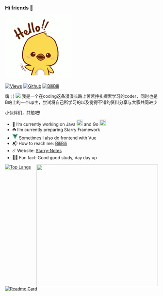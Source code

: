 ### Hi friends 👋

![](hello.gif)

<!--
**CodePrometheus/CodePrometheus** is a ✨ _special_ ✨ repository because its `README.md` (this file) appears on your GitHub profile.
Here are some ideas to get you started:
-->
[![Views](https://komarev.com/ghpvc/?username=CodePrometheus&label=Profile%20views&color=0e75b6&style=flat)](https://github.com/CodePrometheus)
[![Github](https://img.shields.io/badge/dynamic/json?color=orange&label=GitHub&query=%24.data.totalSubs&suffix=%20followers&url=https%3A%2F%2Fapi.spencerwoo.com%2Fsubstats%2F%3Fsource%3Dgithub%26queryKey%3DCodePrometheus)](https://github.com/CodePrometheus)
[![BiliBili](https://img.shields.io/badge/dynamic/json?color=ff69b4&label=BiliBili&query=%24.data.totalSubs&suffix=%20followers&url=https%3A%2F%2Fapi.spencerwoo.com%2Fsubstats%2F%3Fsource%3Dbilibili%26queryKey%3D342251858)](https://space.bilibili.com/342251858)

嗨 ; )  <img src="https://pic.funnygifsbox.com/uploads/2019/06/funnygifsbox.com-2019-06-28-12-23-55-93.gif" width="40"> 我是一个在coding这条漫漫长路上苦苦挣扎探索学习的coder，同时也是B站上的一个up主，尝试将自己所学习的以及觉得不错的资料分享与大家共同进步

 小伙伴们，共勉吧!

- 🍺 I’m currently working on Java <img src="https://cdn.pixabay.com/photo/2014/04/03/11/08/tea-311845__480.png" width=20 height=20> and Go <img src="https://golang.org/doc/gopher/gophercolor.png" width=20 height=20>
- ☘️ I’m currently preparing Starry Framework
- <img src="https://raw.githubusercontent.com/github/explore/80688e429a7d4ef2fca1e82350fe8e3517d3494d/topics/vue/vue.png" width=18 height=18> Sometimes I also do frontend with Vue
- 📬 How to reach me: [BiliBili](https://space.bilibili.com/342251858)
- ☄️ Website: [Starry-Notes](https://codeprometheus.github.io/Starry-Notes/#/)
- 🏳️‍🌈 Fun fact: Good good study, day day up

<img align="right" src="https://octodex.github.com/images/Professortocat_v2.png" width=400 height=400>

[![Top Langs](https://github-readme-stats.vercel.app/api/top-langs/?username=CodePrometheus&hide=html&theme=shades-of-purple)](https://github.com/CodePrometheus)         
[![Readme Card](https://github-readme-stats.vercel.app/api/pin/?username=CodePrometheus&repo=HelloGin&theme=cobalt)](https://github.com/CodePrometheus/HelloGin)
